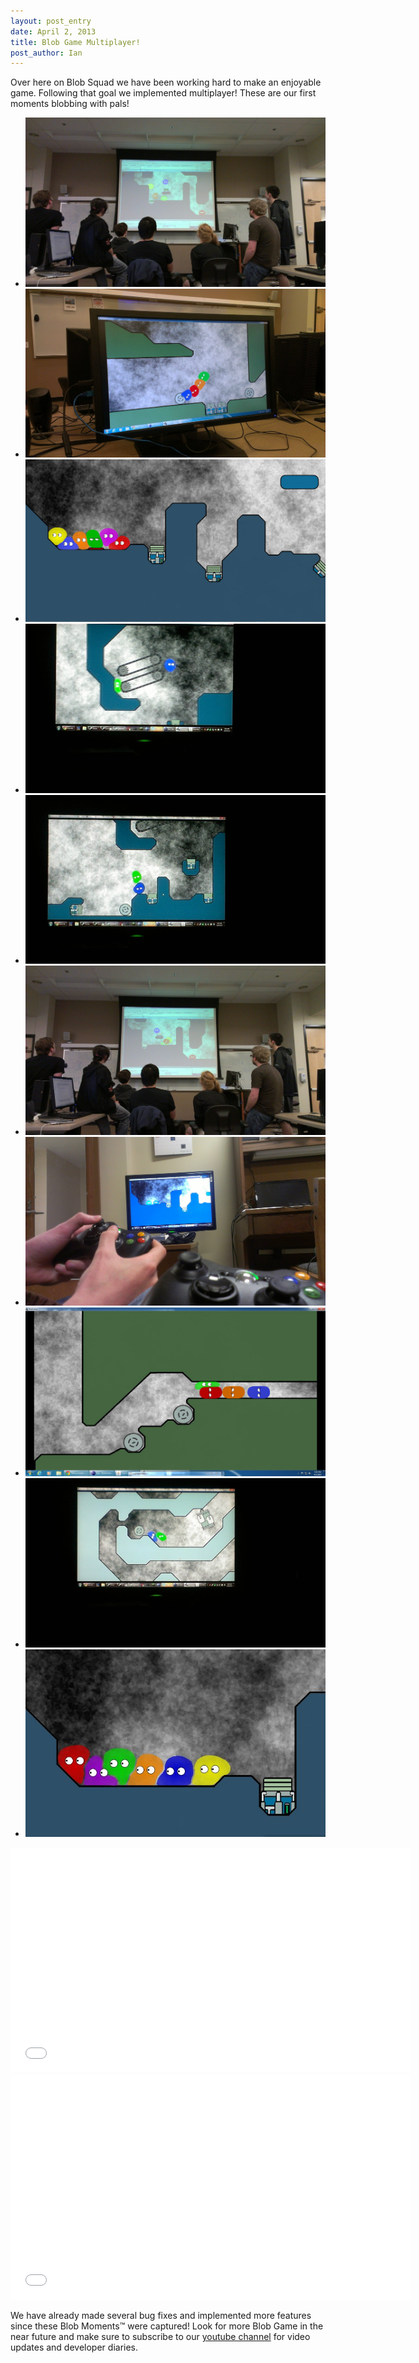 ```yaml
---
layout: post_entry
date: April 2, 2013
title: Blob Game Multiplayer!
post_author: Ian
---
```

Over here on Blob Squad we have been working hard to make an enjoyable game. Following that goal we implemented multiplayer! These are our first moments blobbing with pals!

<div class="gallery">
    <ul>
        <li>
            <a href="/img/2013-04-02/Big Multiplayer Sesh.jpg" data-lightbox="2013-04-02"><img src="/img/2013-04-02/Big Multiplayer Sesh.jpg" /></a>
        </li>
        <li>
            <a href="/img/2013-04-02/Blob Chain on Level 3.jpg" data-lightbox="2013-04-02"><img src="/img/2013-04-02/Blob Chain on Level 3.jpg" /></a>
        </li>
        <li>
            <a href="/img/2013-04-02/C.jpg" data-lightbox="2013-04-02">
            <img src="/img/2013-04-02/C.jpg" /></a>
        </li>
        <li>
            <a href="/img/2013-04-02/Conveyor Belt Cannon.jpg" data-lightbox="2013-04-02"><img src="/img/2013-04-02/Conveyor Belt Cannon.jpg" /></a>
        </li>
        <li>
            <a href="/img/2013-04-02/First Playthrough.jpg" data-lightbox="2013-04-02"><img src="/img/2013-04-02/First Playthrough.jpg" /></a>
        </li>
        <li>
            <a href="/img/2013-04-02/Fun Fun Fun.jpg" data-lightbox="2013-04-02"><img src="/img/2013-04-02/Fun Fun Fun.jpg" /></a>
        </li>
        <li>
            <a href="/img/2013-04-02/Just Got Multiplayer.jpg" data-lightbox="2013-04-02"><img src="/img/2013-04-02/Just Got Multiplayer.jpg" /></a>
        </li>
        <li>
            <a href="/img/2013-04-02/Pill Powa.jpg" data-lightbox="2013-04-02"><img src="/img/2013-04-02/Pill Powa.jpg" /></a>
        </li>
        <li>
            <a href="/img/2013-04-02/Cooperativeness.jpg" data-lightbox="2013-04-02"><img src="/img/2013-04-02/Cooperativeness.jpg" /></a>
        </li>
        <li>
            <a href="/img/2013-04-02/Snuggle Blobs.jpg" data-lightbox="2013-04-02"><img src="/img/2013-04-02/Snuggle Blobs.jpg" /></a>
        </li>
    </ul>
</div>

<object width="640" height="360"><param name="movie" value="//www.youtube.com/v/GNAaHn1Zzsg?hl=en_US&amp;version=3&amp;rel=0"></param><param name="allowFullScreen" value="true"></param><param name="allowscriptaccess" value="always"></param><embed src="//www.youtube.com/v/GNAaHn1Zzsg?hl=en_US&amp;version=3&amp;rel=0" type="application/x-shockwave-flash" width="640" height="360" allowscriptaccess="always" allowfullscreen="true"></embed></object>
<object width="640" height="360"><param name="movie" value="//www.youtube.com/v/RZm8Edx5NjM?hl=en_US&amp;version=3&amp;rel=0"></param><param name="allowFullScreen" value="true"></param><param name="allowscriptaccess" value="always"></param><embed src="//www.youtube.com/v/RZm8Edx5NjM?hl=en_US&amp;version=3&amp;rel=0" type="application/x-shockwave-flash" width="640" height="360" allowscriptaccess="always" allowfullscreen="true"></embed></object>

We have already made several bug fixes and implemented&nbsp;more features since these Blob Moments™ were captured! Look for more Blob Game in the near future and make sure to subscribe to our [youtube channel](http://www.youtube.com/PurdueSIGGD) for video updates and developer diaries.
